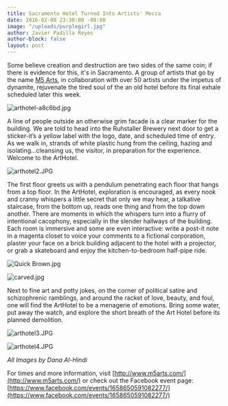 ```yaml
---
title: Sacramento Hotel Turned Into Artists' Mecca
date: 2016-02-08 23:38:00 -08:00
image: "/uploads/purplegirl.jpg"
author: Javier Padilla Reyes
author-block: false
layout: post
---
```


Some believe creation and destruction are two sides of the same coin; if there is evidence for this, it's in Sacramento. A group of artists that go by the name [M5 Arts](http://www.m5arts.com/), in collaboration with over 50 artists under the impetus of dynamite, rejuvenate the tired soul of the an old hotel before its final exhale scheduled later this week.

![arthotel-a8c6bd.jpg](/uploads/arthotel-a8c6bd.jpg)

A line of people outside an otherwise grim facade is a clear marker for the building. We are told to head into the Ruhstaller Brewery next door to get a sticker-it’s a yellow label with the logo, date, and scheduled time of entry. As we walk in, strands of white plastic hung from the ceiling, hazing and isolating...cleansing us, the visitor, in preparation for the experience. Welcome to the ArtHotel.

![arthotel2.JPG](/uploads/arthotel2.JPG)

The first floor greets us with a pendulum penetrating each floor that hangs from a top floor. In the ArtHotel, exploration is encouraged, as every nook and cranny whispers a little secret that only we may hear, a talkative staircase, from the bottom up, reads one thing and from the top down another. There are moments in which the whispers turn into a flurry of intentional cacophony, especially in the slender hallways of the building. Each room is immersive and some are even interactive: write a post-it note in a magenta closet to voice your comments to a fictional corporation, plaster your face on a brick building adjacent to the hotel with a projector, or grab a skateboard and enjoy the kitchen-to-bedroom half-pipe ride.

![Quick Brown.jpg](/uploads/Quick%20Brown.jpg)

![carved.jpg](/uploads/carved.jpg)

Next to fine art and potty jokes, on the corner of political satire and schizophrenic ramblings, and around the racket of love, beauty, and foul, one will find the ArtHotel to be a menagerie of emotions.  Bring some water, put away the watch, and explore the short breath of the Art Hotel before its planned demolition.

![arthotel3.JPG](/uploads/arthotel3.JPG)

![arthotel4.JPG](/uploads/arthotel4.JPG)

*All Images by Dana Al-Hindi*


For times and more information, visit [http://www.m5arts.com/](http://www.m5arts.com/) or check out the Facebook event page: [https://www.facebook.com/events/1658650591082277/](https://www.facebook.com/events/1658650591082277/)